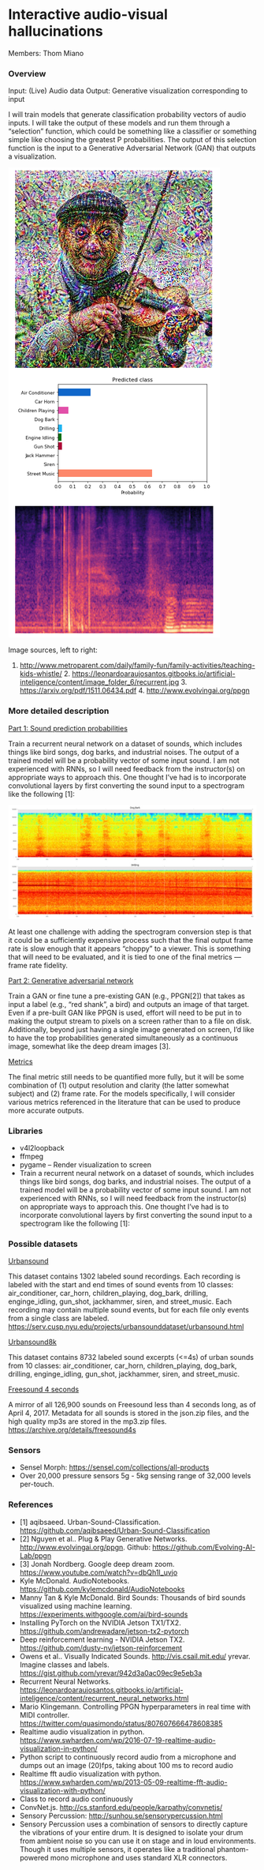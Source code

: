 # Interactive audio-visual hallucinations
Members: Thom Miano

### Overview

Input: (Live) Audio data
Output: Generative visualization corresponding to input

I will train models that generate classification probability vectors of audio inputs. I will take the output of these models and run them through a “selection” function, which could be something like a classifier or something simple like choosing the greatest P probabilities. The output of this selection function is the input to a Generative Adversarial Network (GAN) that outputs a visualization.

![diagram.png](./manuscript/figures/output_example_music.png)

Image sources, left to right:
1. http://www.metroparent.com/daily/family-fun/family-activities/teaching-kids-whistle/ 2. https://leonardoaraujosantos.gitbooks.io/artificial-inteligence/content/image_folder_6/recurrent.jpg 3. https://arxiv.org/pdf/1511.06434.pdf 4. http://www.evolvingai.org/ppgn

### More detailed description

<u>Part 1: Sound prediction probabilities </u>

Train a recurrent neural network on a dataset of sounds, which includes things like bird songs, dog barks, and industrial noises. The output of a trained model will be a probability vector of some input sound. I am not experienced with RNNs, so I will need feedback from the instructor(s) on appropriate ways to approach this. One thought I’ve had is to incorporate convolutional layers by first converting the sound input to a spectrogram like the following [1]:

![spectrogram.png](./ref/spectrogram.png)

At least one challenge with adding the spectrogram conversion step is that it could be a sufficiently expensive process such that the final output frame rate is slow enough that it appears “choppy” to a viewer. This is something that will need to be evaluated, and it is tied to one of the final metrics — frame rate fidelity.

<u>Part 2: Generative adversarial network</u>

Train a GAN or fine tune a pre-existing GAN (e.g., PPGN[2]) that takes as input a label (e.g., “red shank”, a bird) and outputs an image of that target. Even if a pre-built GAN like PPGN is used, effort will need to be put in to making the output stream to pixels on a screen rather than to a file on disk. Additionally, beyond just having a single image generated on screen, I’d like to have the top probabilities generated simultaneously as a continuous image, somewhat like the deep dream images [3].

<u>Metrics</u>

The final metric still needs to be quantified more fully, but it will be some combination of (1) output resolution and clarity (the latter somewhat subject) and (2) frame rate. For the models specifically, I will consider various metrics referenced in the literature that can be used to produce more accurate outputs.   

### Libraries

 - v4l2loopback
 - ffmpeg
 - pygame – Render visualization to screen
 - Train a recurrent neural network on a dataset of sounds, which includes things like bird songs, dog barks, and industrial noises. The output of a trained model will be a probability vector of some input sound. I am not experienced with RNNs, so I will need feedback from the instructor(s) on appropriate ways to approach this. One thought I’ve had is to incorporate convolutional layers by first converting the sound input to a spectrogram like the following [1]:


### Possible datasets

<u>Urbansound</u>

This dataset contains 1302 labeled sound recordings. Each recording is labeled with the start and end times of sound events from 10 classes: air_conditioner, car_horn, children_playing, dog_bark, drilling, enginge_idling, gun_shot, jackhammer, siren, and street_music. Each recording may contain multiple sound events, but for each file only events from a single class are labeled.
https://serv.cusp.nyu.edu/projects/urbansounddataset/urbansound.html

<u>Urbansound8k</u>

This dataset contains 8732 labeled sound excerpts (<=4s) of urban sounds from 10 classes: air_conditioner, car_horn, children_playing, dog_bark, drilling, enginge_idling, gun_shot, jackhammer, siren, and street_music.

<u>Freesound 4 seconds </u>

A mirror of all 126,900 sounds on Freesound less than 4 seconds long, as of April 4, 2017. Metadata for all sounds is stored in the json.zip files, and the high quality mp3s are stored in the mp3.zip files.
https://archive.org/details/freesound4s

### Sensors
 - Sensel Morph: https://sensel.com/collections/all-products
  - Over 20,000 pressure sensors 5g - 5kg sensing range of 32,000 levels per-touch.

### References

 - [1] aqibsaeed. Urban-Sound-Classification. https://github.com/aqibsaeed/Urban-Sound-Classification
 - [2] Nguyen et al.. Plug & Play Generative Networks. http://www.evolvingai.org/ppgn. Github: https://github.com/Evolving-AI-Lab/ppgn
 - [3] Jonah Nordberg. Google deep dream zoom. https://www.youtube.com/watch?v=dbQh1I_uvjo 
 - Kyle McDonald. AudioNotebooks. https://github.com/kylemcdonald/AudioNotebooks
 - Manny Tan & Kyle McDonald. Bird Sounds: Thousands of bird sounds visualized using machine learning. https://experiments.withgoogle.com/ai/bird-sounds
 - Installing PyTorch on the NVIDIA Jetson TX1/TX2. https://github.com/andrewadare/jetson-tx2-pytorch
 - Deep reinforcement learning - NVIDIA Jetson TX2. https://github.com/dusty-nv/jetson-reinforcement
 - Owens et al.. Visually Indicated Sounds. http://vis.csail.mit.edu/
yrevar. Imagine classes and labels. https://gist.github.com/yrevar/942d3a0ac09ec9e5eb3a
 - Recurrent Neural Networks. https://leonardoaraujosantos.gitbooks.io/artificial-inteligence/content/recurrent_neural_networks.html
 - Mario Klingemann. Controlling PPGN hyperparameters in real time with MIDI controller. https://twitter.com/quasimondo/status/807607666478608385 
 - Realtime audio visualization in python. https://www.swharden.com/wp/2016-07-19-realtime-audio-visualization-in-python/ 
 - Python script to continuously record audio from a microphone and dumps out an image (20)fps, taking about 100 ms to record audio
 - Realtime fft audio visualization with python. https://www.swharden.com/wp/2013-05-09-realtime-fft-audio-visualization-with-python/ 
 - Class to record audio continuously 
 - ConvNet.js. http://cs.stanford.edu/people/karpathy/convnetjs/
 - Sensory Percussion: http://sunhou.se/sensorypercussion.html
  - Sensory Percussion uses a combination of sensors to directly capture the vibrations of your entire drum. It is designed to isolate your drum from ambient noise so you can use it on stage and in loud environments. Though it uses multiple sensors, it operates like a traditional phantom-powered mono microphone and uses standard XLR connectors.
